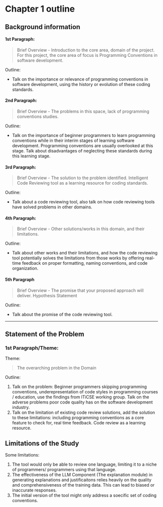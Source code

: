 # Chapter 1 outline
## Background information

#### 1st Paragraph:

> Brief Overview - Introduction to the core area, domain of the project. For this project, the core area of focus is Programming Conventions in software development. 

Outline:
- Talk on the importance or relevance of programming conventions in software development, using the history or evolution of these coding standards.


#### 2nd Paragraph:

> Brief Overview - The problems in this space, lack of programming conventions studies. 

Outline:

- Talk on the importance of beginner programmers to learn programming conventions while in their interim stages of learning software development. Programming conventions are usually overlooked at this stage. Talk about disadvantages of neglecting these standards during this learning stage.


#### 3rd Paragraph:

> Brief Overview - The solution to the problem identified. Intelligent Code Reviewing tool as a learning resource for coding standards.

Outline:

- Talk about a code reviewing tool, also talk on how code reviewing tools have solved problems in other domains. 


#### 4th Paragraph:

> Brief Overview - Other solutions/works in this domain, and their limitations. 

Outline:

- Talk about other works and their limitations, and how the code reviewing tool potentially solves the limitations from those works by offering real-time feedback on proper formatting, naming conventions, and code organization.


#### 5th Paragraph

> Brief Overview - The promise that your proposed approach will deliver. Hypothesis Statement

Outline:

- Talk about the promise of the code reviewing tool.

<hr/>

## Statement of the Problem

### 1st Paragraph/Theme: 

Theme: 

> The overarching problem in the Domain

Outline: 

1. Talk on the problem: Beginner programmers skipping programming conventions, underepresentation of code styles in programming courses / education, use the findings from ITiCSE working group. Talk on the adverse problems poor code quality has on the software development industry.
2. Talk on the limitation of existing code review solutions, add the solution to these limitations: including programming conventions as a core feature to check for, real time feedback. Code review as a learning resource.


## Limitations of the Study

Some limitations:

1. The tool would only be able to review one language, limiting it to a niche of programmers/ programmers using that language.
2. The effectiveness of the LLM Component (The explanation module) in generating explanations and justificaitons relies heavily on the quality and comprehensiveness of the training data. This can lead to biased or inaccurate responses.
3. The initial version of the tool might only address a soecific set of coding conventions.